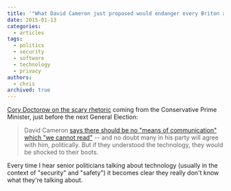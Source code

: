```yaml
---
title: '"What David Cameron just proposed would endanger every Briton and destroy the IT industry"'
date: 2015-01-13
categories:
  - articles
tags:
  - politics
  - security
  - software
  - technology
  - privacy
authors:
  - chris
archived: true
---
```


[Cory Doctorow on the scary rhetoric](http://boingboing.net/2015/01/13/what-david-cameron-just-propos.html) coming from the Conservative Prime Minister, just before the next General Election:

> David Cameron [says there should be no "means of communication" which "we cannot read"](http://www.bbc.co.uk/news/uk-politics-30778424) -- and no doubt many in his party will agree with him, politically. But if they understood the technology, they would be shocked to their boots.

Every time I hear senior politicians talking about technology (usually in the context of "security" and "safety") it becomes clear they really don't know what they're talking about.

